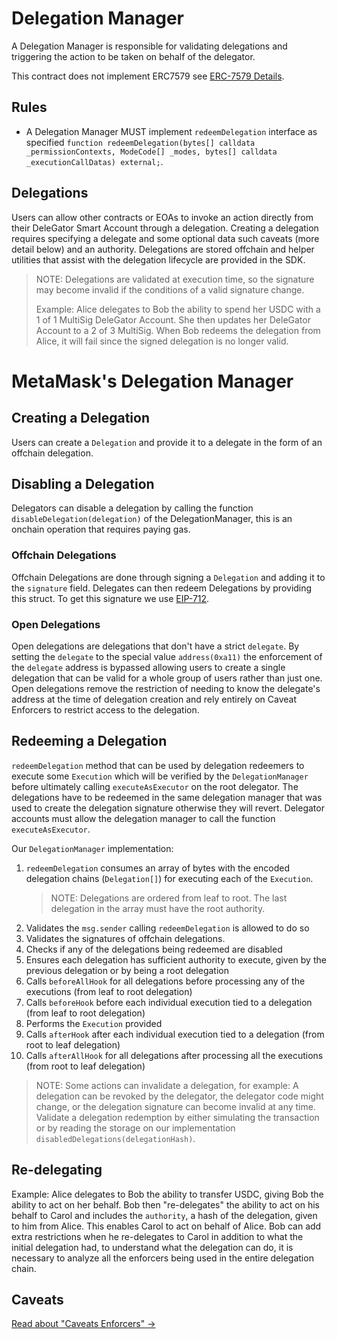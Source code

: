 # Delegation Manager

A Delegation Manager is responsible for validating delegations and triggering the action to be taken on behalf of the delegator.

This contract does not implement ERC7579 see [ERC-7579 Details](/documents/PartialERC7579.md).

## Rules

- A Delegation Manager MUST implement `redeemDelegation` interface as specified `function redeemDelegation(bytes[] calldata _permissionContexts, ModeCode[] _modes, bytes[] calldata _executionCallDatas) external;`.

## Delegations

Users can allow other contracts or EOAs to invoke an action directly from their DeleGator Smart Account through a delegation. Creating a delegation requires specifying a delegate and some optional data such caveats (more detail below) and an authority. Delegations are stored offchain and helper utilities that assist with the delegation lifecycle are provided in the SDK.

> NOTE: Delegations are validated at execution time, so the signature may become invalid if the conditions of a valid signature change.
>
> Example: Alice delegates to Bob the ability to spend her USDC with a 1 of 1 MultiSig DeleGator Account. She then updates her DeleGator Account to a 2 of 3 MultiSig. When Bob redeems the delegation from Alice, it will fail since the signed delegation is no longer valid.

# MetaMask's Delegation Manager

## Creating a Delegation

Users can create a `Delegation` and provide it to a delegate in the form of an offchain delegation.

## Disabling a Delegation

Delegators can disable a delegation by calling the function `disableDelegation(delegation)` of the DelegationManager, this is an onchain operation that requires paying gas.

### Offchain Delegations

Offchain Delegations are done through signing a `Delegation` and adding it to the `signature` field. Delegates can then redeem Delegations by providing this struct. To get this signature we use [EIP-712](https://eips.ethereum.org/EIPS/eip-712).

### Open Delegations

Open delegations are delegations that don't have a strict `delegate`. By setting the `delegate` to the special value `address(0xa11)` the enforcement of the `delegate` address is bypassed allowing users to create a single delegation that can be valid for a whole group of users rather than just one. Open delegations remove the restriction of needing to know the delegate's address at the time of delegation creation and rely entirely on Caveat Enforcers to restrict access to the delegation.

## Redeeming a Delegation

`redeemDelegation` method that can be used by delegation redeemers to execute some `Execution` which will be verified by the `DelegationManager` before ultimately calling `executeAsExecutor` on the root delegator. The delegations have to be redeemed in the same delegation manager that was used to create the delegation signature otherwise they will revert. Delegator accounts must allow the delegation manager to call the function `executeAsExecutor`.

Our `DelegationManager` implementation:

1. `redeemDelegation` consumes an array of bytes with the encoded delegation chains (`Delegation[]`) for executing each of the `Execution`.
   > NOTE: Delegations are ordered from leaf to root. The last delegation in the array must have the root authority.
2. Validates the `msg.sender` calling `redeemDelegation` is allowed to do so
3. Validates the signatures of offchain delegations.
4. Checks if any of the delegations being redeemed are disabled
5. Ensures each delegation has sufficient authority to execute, given by the previous delegation or by being a root delegation
6. Calls `beforeAllHook` for all delegations before processing any of the executions (from leaf to root delegation)
7. Calls `beforeHook` before each individual execution tied to a delegation (from leaf to root delegation)
8. Performs the `Execution` provided
9. Calls `afterHook` after each individual execution tied to a delegation (from root to leaf delegation)
10. Calls `afterAllHook` for all delegations after processing all the executions (from root to leaf delegation)

> NOTE: Some actions can invalidate a delegation, for example: A delegation can be revoked by the delegator, the delegator code might change, or the delegation signature can become invalid at any time.
> Validate a delegation redemption by either simulating the transaction or by reading the storage on our implementation `disabledDelegations(delegationHash)`.

## Re-delegating

Example: Alice delegates to Bob the ability to transfer USDC, giving Bob the ability to act on her behalf. Bob then "re-delegates" the ability to act on his behalf to Carol and includes the `authority`, a hash of the delegation, given to him from Alice. This enables Carol to act on behalf of Alice. Bob can add extra restrictions when he re-delegates to Carol in addition to what the initial delegation had, to understand what the delegation can do, it is necessary to analyze all the enforcers being used in the entire delegation chain.

## Caveats

[Read about "Caveats Enforcers" ->](/documents/CaveatEnforcers.md)
